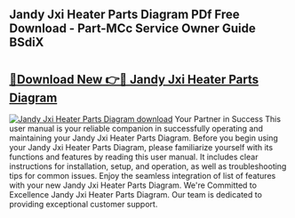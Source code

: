 ## Jandy Jxi Heater Parts Diagram PDf Free Download - Part-MCc Service Owner Guide BSdiX

# <h2><a href="http://dfkpv8.blite.top/?on=Jandy+Jxi+Heater+Parts+Diagram">🔗Download New 👉🔴 Jandy Jxi Heater Parts Diagram</a></h2>

[![Jandy Jxi Heater Parts Diagram download](https://i.imgur.com/lujVjoI.png)](http://dfkpv8.blite.top/?on=Jandy+Jxi+Heater+Parts+Diagram)
Your Partner in Success This user manual is your reliable companion in successfully operating and maintaining your Jandy Jxi Heater Parts Diagram. Before you begin using your Jandy Jxi Heater Parts Diagram, please familiarize yourself with its functions and features by reading this user manual. It includes clear instructions for installation, setup, and operation, as well as troubleshooting tips for common issues. Enjoy the seamless integration of list of features with your new Jandy Jxi Heater Parts Diagram. We're Committed to Excellence Jandy Jxi Heater Parts Diagram. Our team is dedicated to providing exceptional customer support.
